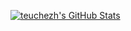 [![teuchezh's GitHub Stats](https://github-readme-stats.vercel.app/api?username=kazaxxh&count_private=true&show_icons=true&theme=buefy)](https://github.com/kazaxx)


  

